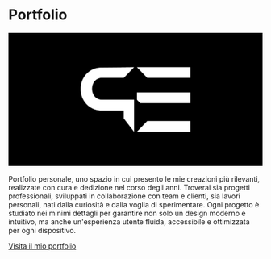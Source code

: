 # Portfolio

![Anteprima del portfolio](assets/images/preview.jpg)

Portfolio personale, uno spazio in cui presento le mie creazioni più rilevanti, realizzate con cura e dedizione nel corso degli anni. Troverai sia progetti professionali, sviluppati in collaborazione con team e clienti, sia lavori personali, nati dalla curiosità e dalla voglia di sperimentare. Ogni progetto è studiato nei minimi dettagli per garantire non solo un design moderno e intuitivo, ma anche un'esperienza utente fluida, accessibile e ottimizzata per ogni dispositivo.

[Visita il mio portfolio](https://enniopascucci.netlify.app/)
